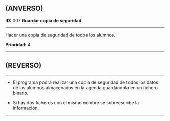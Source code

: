 ## (ANVERSO)
**ID:** 007 **Guardar copia de seguridad**

----

Hacer una copia de seguridad de todos los alumnos.

**Prioridad:** 4  

----
## (REVERSO)
----

* El programa podrá realizar una copia de seguridad de todos los datos de los alumnos almacenados en la agenda guardándola en un fichero binario.
+ Si hay dos ficheros con el mismo nombre se sobreescribe la información.
----
